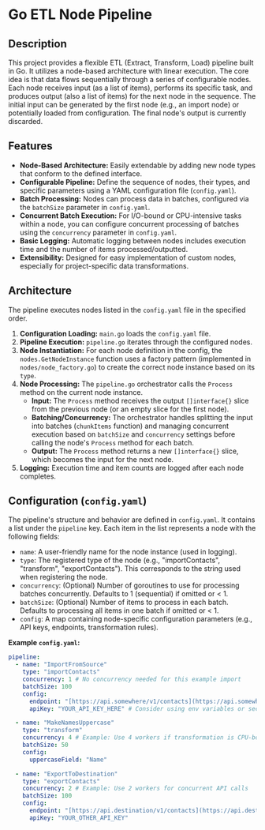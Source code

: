 # Go ETL Node Pipeline

## Description

This project provides a flexible ETL (Extract, Transform, Load) pipeline built in Go. It utilizes a node-based architecture with linear execution. The core idea is that data flows sequentially through a series of configurable nodes. Each node receives input (as a list of items), performs its specific task, and produces output (also a list of items) for the next node in the sequence. The initial input can be generated by the first node (e.g., an import node) or potentially loaded from configuration. The final node's output is currently discarded.

## Features

* **Node-Based Architecture:** Easily extendable by adding new node types that conform to the defined interface.
* **Configurable Pipeline:** Define the sequence of nodes, their types, and specific parameters using a YAML configuration file (`config.yaml`).
* **Batch Processing:** Nodes can process data in batches, configured via the `batchSize` parameter in `config.yaml`.
* **Concurrent Batch Execution:** For I/O-bound or CPU-intensive tasks within a node, you can configure concurrent processing of batches using the `concurrency` parameter in `config.yaml`.
* **Basic Logging:** Automatic logging between nodes includes execution time and the number of items processed/outputted.
* **Extensibility:** Designed for easy implementation of custom nodes, especially for project-specific data transformations.

## Architecture

The pipeline executes nodes listed in the `config.yaml` file in the specified order.

1.  **Configuration Loading:** `main.go` loads the `config.yaml` file.
2.  **Pipeline Execution:** `pipeline.go` iterates through the configured nodes.
3.  **Node Instantiation:** For each node definition in the config, the `nodes.GetNodeInstance` function uses a factory pattern (implemented in `nodes/node_factory.go`) to create the correct node instance based on its `type`.
4.  **Node Processing:** The `pipeline.go` orchestrator calls the `Process` method on the current node instance.
    * **Input:** The `Process` method receives the output `[]interface{}` slice from the previous node (or an empty slice for the first node).
    * **Batching/Concurrency:** The orchestrator handles splitting the input into batches (`chunkItems` function) and managing concurrent execution based on `batchSize` and `concurrency` settings before calling the node's `Process` method for each batch.
    * **Output:** The `Process` method returns a new `[]interface{}` slice, which becomes the input for the next node.
5.  **Logging:** Execution time and item counts are logged after each node completes.

## Configuration (`config.yaml`)

The pipeline's structure and behavior are defined in `config.yaml`. It contains a list under the `pipeline` key. Each item in the list represents a node with the following fields:

* `name`: A user-friendly name for the node instance (used in logging).
* `type`: The registered type of the node (e.g., "importContacts", "transform", "exportContacts"). This corresponds to the string used when registering the node.
* `concurrency`: (Optional) Number of goroutines to use for processing batches concurrently. Defaults to 1 (sequential) if omitted or < 1.
* `batchSize`: (Optional) Number of items to process in each batch. Defaults to processing all items in one batch if omitted or < 1.
* `config`: A map containing node-specific configuration parameters (e.g., API keys, endpoints, transformation rules).

**Example `config.yaml`:**
```yaml
pipeline:
  - name: "ImportFromSource"
    type: "importContacts"
    concurrency: 1 # No concurrency needed for this example import
    batchSize: 100
    config:
      endpoint: "[https://api.somewhere/v1/contacts](https://api.somewhere/v1/contacts)"
      apiKey: "YOUR_API_KEY_HERE" # Consider using env variables or secrets management

  - name: "MakeNamesUppercase"
    type: "transform"
    concurrency: 4 # Example: Use 4 workers if transformation is CPU-bound
    batchSize: 50
    config:
      uppercaseField: "Name"

  - name: "ExportToDestination"
    type: "exportContacts"
    concurrency: 2 # Example: Use 2 workers for concurrent API calls
    batchSize: 100
    config:
      endpoint: "[https://api.destination/v1/contacts](https://api.destination/v1/contacts)"
      apiKey: "YOUR_OTHER_API_KEY"